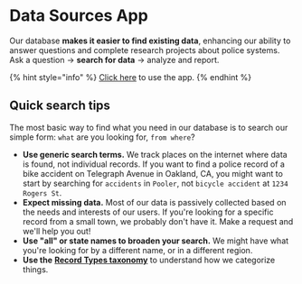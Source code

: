 # Data Sources App

Our database **makes it easier to find existing data**, enhancing our ability to answer questions and complete research projects about police systems. Ask a question → **search for data** → analyze and report.

{% hint style="info" %}
[Click here](https://data-sources.pdap.io) to use the app.
{% endhint %}

## Quick search tips

The most basic way to find what you need in our database is to search our simple form: `what` are you looking for, `from where`?

* **Use generic search terms.** We track places on the internet where data is found, not individual records. If you want to find a police record of a bike accident on Telegraph Avenue in Oakland, CA, you might want to start by searching for `accidents` in `Pooler`, not `bicycle accident` at `1234 Rogers St`.
* **Expect missing data.** Most of our data is passively collected based on the needs and interests of our users. If you're looking for a specific record from a small town, we probably don't have it. Make a request and we'll help you out!
* **Use "all" or state names to broaden your search.** We might have what you're looking for by a different name, or in a different region.
* **Use the** [**Record Types taxonomy**](data-dictionaries/record-types-taxonomy.md) to understand how we categorize things.
